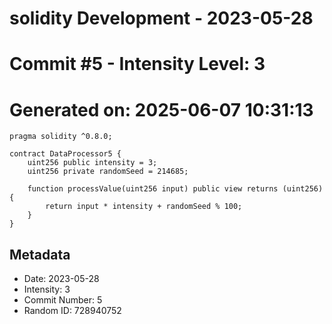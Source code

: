 ﻿# solidity Development - 2023-05-28
# Commit #5 - Intensity Level: 3
# Generated on: 2025-06-07 10:31:13
```solidity
pragma solidity ^0.8.0;

contract DataProcessor5 {
    uint256 public intensity = 3;
    uint256 private randomSeed = 214685;

    function processValue(uint256 input) public view returns (uint256) {
        return input * intensity + randomSeed % 100;
    }
}
```
## Metadata
- Date: 2023-05-28
- Intensity: 3
- Commit Number: 5
- Random ID: 728940752

